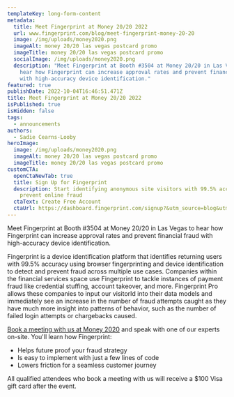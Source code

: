 ```yaml
---
templateKey: long-form-content
metadata:
  title: Meet Fingerprint at Money 20/20 2022
  url: www.fingerprint.com/blog/meet-fingerprint-money-20-20
  image: /img/uploads/money2020.png
  imageAlt: money 20/20 las vegas postcard promo
  imageTitle: money 20/20 las vegas postcard promo
  socialImage: /img/uploads/money2020.png
  description: "Meet Fingerprint at Booth #3504 at Money 20/20 in Las Vegas to
    hear how Fingerprint can increase approval rates and prevent financial fraud
    with high-accuracy device identification."
featured: true
publishDate: 2022-10-04T16:46:51.471Z
title: Meet Fingerprint at Money 20/20 2022
isPublished: true
isHidden: false
tags:
  - announcements
authors:
  - Sadie Cearns-Looby
heroImage:
  image: /img/uploads/money2020.png
  imageAlt: money 20/20 las vegas postcard promo
  imageTitle: money 20/20 las vegas postcard promo
customCTA:
  openCtaNewTab: true
  title: Sign Up for Fingerprint
  description: Start identifying anonymous site visitors with 99.5% accuracy to
    prevent online fraud
  ctaText: Create Free Account
  ctaUrl: https://dashboard.fingerprint.com/signup?&utm_source=blog&utm_medium=website&utm_campaign=blog
---
```

Meet Fingerprint at Booth #3504 at Money 20/20 in Las Vegas to hear how Fingerprint can increase approval rates and prevent financial fraud with high-accuracy device identification.

Fingerprint is a device identification platform that identifies returning users with 99.5% accuracy using browser fingerprinting and device identification to detect and prevent fraud across multiple use cases. Companies within the financial services space use Fingerprint to tackle instances of payment fraud like credential stuffing, account takeover, and more. Fingerprint Pro allows these companies to input our visitorId into their data models and immediately see an increase in the number of fraud attempts caught as they have much more insight into patterns of behavior, such as the number of failed login attempts or chargebacks caused.

[Book a meeting with us at Money 2020](https://try.fingerprint.com/en-us/book-a-meeting-for-money-2020-2022-las-vegas) and speak with one of our experts on-site. You'll learn how Fingerprint:

* Helps future proof your fraud strategy
* Is easy to implement with just a few lines of code
* Lowers friction for a seamless customer journey

All qualified attendees who book a meeting with us will receive a $100 Visa gift card after the event.